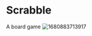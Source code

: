 # Scrabble
A board game 
![1680883713917](https://user-images.githubusercontent.com/90890339/230640932-cb3e0223-223e-4efd-b344-40f5ec25e67b.png)
